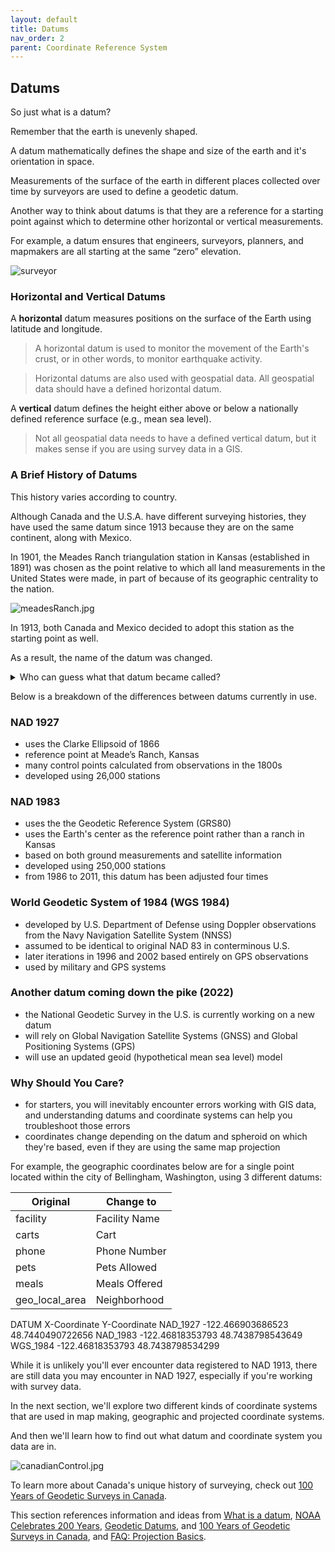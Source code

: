 ```yaml
---
layout: default
title: Datums
nav_order: 2
parent: Coordinate Reference System
---
```


## Datums

So just what is a datum?

Remember that the earth is unevenly shaped. 

A datum mathematically defines the shape and size of the earth and it's orientation in space.

Measurements of the surface of the earth in different places collected over time by surveyors are used to define a geodetic datum.

Another way to think about datums is that they are a reference for a starting point against which to determine other horizontal or vertical measurements.

For example, a datum ensures that engineers, surveyors, planners, and mapmakers are all starting at the same “zero” elevation. 

![surveyor](https://raw.githubusercontent.com/fiddleHeads/map-projections/master/images/canadianSurveyors.jpg)

### Horizontal and Vertical Datums

A **horizontal** datum measures positions on the surface of the Earth using latitude and longitude.

> A horizontal datum is used to monitor the movement of the Earth's crust, or in other words, to monitor earthquake activity.

> Horizontal datums are also used with geospatial data. All geospatial data should have a defined horizontal datum.

A **vertical** datum defines the height either above or below a nationally defined reference surface (e.g., mean sea level).

> Not all geospatial data needs to have a defined vertical datum, but it makes sense if you are using survey data in a GIS.


### A Brief History of Datums

This history varies according to country.

Although Canada and the U.S.A. have different surveying histories, they have used the same datum since 1913 because they are on the same continent, along with Mexico. 

In 1901, the Meades Ranch triangulation station in Kansas (established in 1891) was chosen as the point relative to which all land measurements in the United States were made, in part of because of its geographic centrality to the nation.

![meadesRanch.jpg](https://raw.githubusercontent.com/fiddleHeads/map-projections/master/images/meadesRanch.jpg)

In 1913, both Canada and Mexico decided to adopt this station as the starting point as well. 

As a result, the name of the datum was changed. 

<details>
<summary>Who can guess what that datum became called?</summary>
<br>
North American.
</details>


Below is a breakdown of the differences between datums currently in use. 

### NAD 1927

- uses the Clarke Ellipsoid of 1866 
- reference point at Meade’s Ranch, Kansas
- many control points calculated from observations in the 1800s
- developed using 26,000 stations

### NAD 1983

- uses the the Geodetic Reference System (GRS80)
- uses the Earth's center as the reference point rather than a ranch in Kansas
- based on both ground measurements and satellite information
- developed using 250,000 stations
- from 1986 to 2011, this datum has been adjusted four times

### World Geodetic System of 1984 (WGS 1984)

-  developed by U.S. Department of Defense using Doppler observations from the Navy Navigation Satellite System (NNSS)
- assumed to be identical to original NAD 83 in conterminous U.S.
- later iterations in 1996 and 2002 based entirely on GPS observations
- used by military and GPS systems

### Another datum coming down the pike (2022)

- the National Geodetic Survey in the U.S. is currently working on a new datum
- will rely on Global Navigation Satellite Systems (GNSS) and Global Positioning Systems (GPS)
- will use an updated geoid (hypothetical mean sea level) model

### Why Should You Care?

- for starters, you will inevitably encounter errors working with GIS data, and understanding datums and coordinate systems can help you troubleshoot those errors
- coordinates change depending on the datum and spheroid on which they're based, even if they are using the same map projection

For example, the geographic coordinates below are for a single point located within the city of Bellingham, Washington, using 3 different datums:


| Original  | Change to |
| ------------- | ------------- |
| facility  | Facility Name |
| carts  | Cart |
| phone  | Phone Number |
| pets  | Pets Allowed |
| meals  | Meals Offered |
| geo_local_area  | Neighborhood |


DATUM		X-Coordinate               Y-Coordinate 
NAD_1927	-122.466903686523	   48.7440490722656 
NAD_1983	-122.46818353793	   48.7438798543649 
WGS_1984	-122.46818353793	   48.7438798534299 



While it is unlikely you'll ever encounter data registered to NAD 1913, there are still data you may encounter in NAD 1927, especially if you're working with survey data. 

In the next section, we'll explore two different kinds of coordinate systems that are used in map making, geographic and projected coordinate systems.

And then we'll learn how to find out what datum and coordinate system you data are in.

![canadianControl.jpg](https://raw.githubusercontent.com/fiddleHeads/map-projections/master/images/canadianControl.jpg)

To learn more about Canada's unique history of surveying, check out [100 Years of Geodetic Surveys in Canada](https://www.nrcan.gc.ca/earth-sciences/geomatics/canadian-spatial-reference-system-csrs/100-years-geodetic-surveys-canada/9110).

This section references information and ideas from [What is a datum](https://oceanservice.noaa.gov/facts/datum.html), [NOAA Celebrates 200 Years](https://celebrating200years.noaa.gov/magazine/vertical_datums/welcome.html#network), [Geodetic Datums](https://gisgeography.com/geodetic-datums-nad27-nad83-wgs84/), and  [100 Years of Geodetic Surveys in Canada](https://www.nrcan.gc.ca/earth-sciences/geomatics/canadian-spatial-reference-system-csrs/100-years-geodetic-surveys-canada/9110), and [FAQ: Projection Basics](https://support.esri.com/en/technical-article/000005562).

